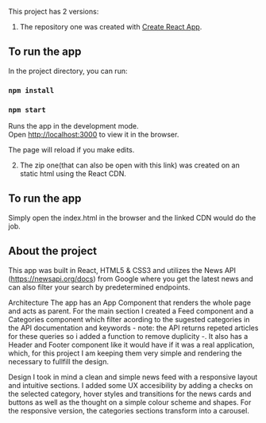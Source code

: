 This project has 2 versions:
1. The repository one was created with [Create React App](https://github.com/facebook/create-react-app).

## To run the app
In the project directory, you can run:

### `npm install`
### `npm start`
Runs the app in the development mode.<br />
Open [http://localhost:3000](http://localhost:3000) to view it in the browser.

The page will reload if you make edits.<br />

2. The zip one(that can also be open with this link) was created on an static html using the React CDN.

## To run the app
Simply open the index.html in the browser and the linked CDN would do the job.

## About the project
This app was built in React, HTML5 & CSS3 and utilizes the News API (https://newsapi.org/docs) from Google where you get the latest news and can also filter your search by predetermined endpoints.

Architecture
The app has an App Component that renders the whole page and acts as parent. For the main section I created a Feed component and a Categories component which filter acording to the sugested categories in the API documentation and keywords - note: the API returns repeted articles for these queries so i added a function to remove duplicity -. It also has a Header and Footer component like it would have if it was a real application, which, for this project I am keeping them very simple and rendering the necessary to fullfill the design. 

Design
I took in mind a clean and simple news feed with a responsive layout and intuitive sections. I added some UX accesibility by adding a checks on the selected category, hover styles and transitions for the news cards and buttons as well as the thought on a simple colour scheme and shapes. For the responsive version, the categories sections transform into a carousel.


